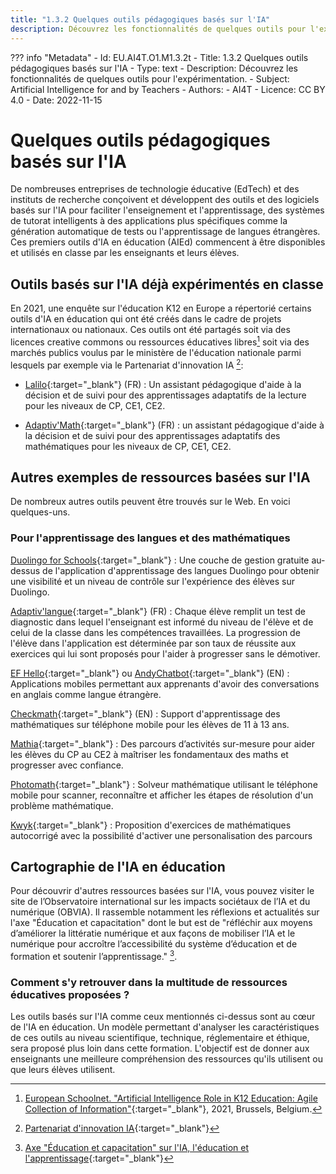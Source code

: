 ```yaml
---
title: "1.3.2 Quelques outils pédagogiques basés sur l'IA"
description: Découvrez les fonctionnalités de quelques outils pour l'expérimentation.
---
```

??? info "Metadata"
    - Id: EU.AI4T.O1.M1.3.2t
    - Title: 1.3.2 Quelques outils pédagogiques basés sur l'IA
    - Type: text
    - Description: Découvrez les fonctionnalités de quelques outils pour l'expérimentation.
    - Subject: Artificial Intelligence for and by Teachers
    - Authors:
        - AI4T
    - Licence: CC BY 4.0
    - Date: 2022-11-15

# Quelques outils pédagogiques basés sur l'IA
De nombreuses entreprises de technologie éducative (EdTech) et des instituts de recherche conçoivent et développent des outils et des logiciels basés sur l'IA pour faciliter l'enseignement et l'apprentissage, des systèmes de tutorat intelligents à des applications plus spécifiques comme la génération automatique de tests ou l'apprentissage de langues étrangères. Ces premiers outils d'IA en éducation (AIEd) commencent à être disponibles et utilisés en classe par les enseignants et leurs élèves.

## Outils basés sur l'IA déjà expérimentés en classe

En 2021, une enquête sur l'éducation K12 en Europe a répertorié certains outils d'IA en éducation qui ont été créés dans le cadre de projets internationaux ou nationaux. Ces outils ont été partagés soit via des licences creative commons ou ressources éducatives libres[^1] soit via des marchés publics voulus par le ministère de l'éducation nationale parmi lesquels par exemple via le Partenariat d'innovation IA [^2]:

- [Lalilo](https://p2ia.lalilo.com/){:target="_blank"} (FR) : Un assistant pédagogique d'aide à la décision et de suivi pour des apprentissages adaptatifs de la lecture pour les niveaux de CP, CE1, CE2.

- [Adaptiv'Math](https://www.adaptivmath.fr/){:target="_blank"} (FR) : un assistant pédagogique d'aide à la décision et de suivi pour des apprentissages adaptatifs des mathématiques pour les niveaux de CP, CE1, CE2.

## Autres exemples de ressources basées sur l'IA
De nombreux autres outils peuvent être trouvés sur le Web. En voici quelques-uns.

### Pour l'apprentissage des langues et des mathématiques
[Duolingo for Schools](https://schools.duolingo.com){:target="_blank"} : Une couche de gestion gratuite au-dessus de l'application d'apprentissage des langues Duolingo pour obtenir une visibilité et un niveau de contrôle sur l'expérience des élèves sur Duolingo.

[Adaptiv'langue](https://evidenceb.fr/produits/adaptiv-langue){:target="_blank"} (FR) : Chaque élève remplit un test de diagnostic dans lequel l'enseignant est informé du niveau de l'élève et de celui de la classe dans les compétences travaillées. La progression de l'élève dans l'application est déterminée par son taux de réussite aux exercices qui lui sont proposés pour l'aider à progresser sans le démotiver.

[EF Hello](https://www.hello.ef.com/){:target="_blank"} ou [AndyChatbot](https://andychatbot.com/){:target="_blank"} (EN) : Applications mobiles permettant aux apprenants d'avoir des conversations en anglais comme langue étrangère.

[Checkmath](https://checkmath.com/){:target="_blank"} (EN) : Support d'apprentissage des mathématiques sur téléphone mobile pour les élèves de 11 à 13 ans.

[Mathia](https://mathia.education/){:target="_blank"} :  Des parcours d’activités sur-mesure pour aider les élèves du CP au CE2 à maîtriser les fondamentaux des maths et progresser avec confiance.

[Photomath](https://photomath.com/fr){:target="_blank"} : Solveur mathématique utilisant le téléphone mobile pour scanner, reconnaître et afficher les étapes de résolution d'un problème mathématique.

[Kwyk](https://www.kwyk.fr/){:target="_blank"} : Proposition d'exercices de mathématiques autocorrigé avec la possibilité d'activer une personalisation des parcours

## Cartographie de l'IA en éducation
Pour découvrir d'autres ressources basées sur l'IA, vous pouvez visiter le site de l’Observatoire international sur les impacts sociétaux de l’IA et du numérique (OBVIA). Il rassemble notamment les réflexions et actualités sur l'axe "Éducation et capacitation" dont le but est de "réfléchir aux moyens d’améliorer la littératie numérique et aux façons de mobiliser l’IA et le numérique pour accroître l’accessibilité du système d’éducation et de formation et soutenir l’apprentissage." [^3].

### Comment s'y retrouver dans la multitude de ressources éducatives proposées ?
Les outils basés sur l'IA comme ceux mentionnés ci-dessus sont au cœur de l'IA en éducation. Un modèle permettant d'analyser les caractéristiques de ces outils au niveau scientifique, technique, réglementaire et éthique, sera proposé plus loin dans cette formation. L'objectif est de donner aux enseignants une
meilleure compréhension des ressources qu'ils utilisent ou que leurs élèves utilisent.

[^1]: [European Schoolnet. "Artificial Intelligence Role in K12 Education: Agile Collection of Information"](http://resetedu.eu/wp-content/uploads/2021/11/4.-LIDIJA-KRALJ-Group-Discussion.pdf){:target="_blank"}, 2021, Brussels, Belgium.

[^2]:[Partenariat d'innovation IA](https://eduscol.education.fr/1911/partenariat-d-innovation-et-intelligence-artificielle-p2ia){:target="_blank"}

[^3]:[Axe "Éducation et capacitation" sur l'IA, l'éducation et l'apprentissage](https://observatoire-ia.ulaval.ca/axe/education-et-capacitation/){:target="_blank"}

